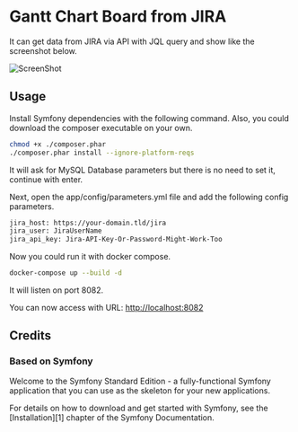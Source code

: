 # Gantt Chart Board from JIRA

It can get data from JIRA via API with JQL query and show like the screenshot below.


![ScreenShot](https://raw.github.com/ApremierA/jira_gantt_chart/master/screen.jpg)

## Usage

Install Symfony dependencies with the following command. Also, you could download the composer executable on your own.

```bash
chmod +x ./composer.phar
./composer.phar install --ignore-platform-reqs
```

It will ask for MySQL Database parameters but there is no need to set it, continue with enter.

Next, open the app/config/parameters.yml file and add the following config parameters.

```bash
jira_host: https://your-domain.tld/jira
jira_user: JiraUserName
jira_api_key: Jira-API-Key-Or-Password-Might-Work-Too
```

Now you could run it with docker compose.

```bash
docker-compose up --build -d
```

It will listen on port 8082.

You can now access with URL: [http://localhost:8082](http://localhost:8082)


## Credits

### Based on Symfony

Welcome to the Symfony Standard Edition - a fully-functional Symfony
application that you can use as the skeleton for your new applications.

For details on how to download and get started with Symfony, see the
[Installation][1] chapter of the Symfony Documentation.
